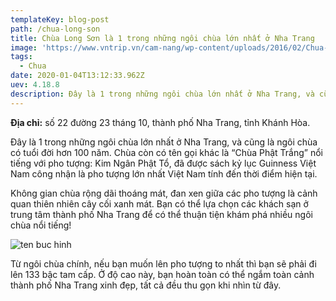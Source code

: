 ```yaml
---
templateKey: blog-post
path: /chua-long-son
title: Chùa Long Sơn là 1 trong những ngôi chùa lớn nhất ở Nha Trang
image: 'https://www.vntrip.vn/cam-nang/wp-content/uploads/2016/02/Chua-Long-Son-1-e1503591855590.png' 
tags:
  - Chua
date: 2020-01-04T13:12:33.962Z
uev: 4.18.8
description: Đây là 1 trong những ngôi chùa lớn nhất ở Nha Trang, và cũng là ngôi chùa có tuổi đời hơn 100 năm. 
---
```


**Địa chỉ:** số 22 đường 23 tháng 10, thành phố Nha Trang, tỉnh Khánh Hòa.

Đây là 1 trong những ngôi chùa lớn nhất ở Nha Trang, và cũng là ngôi chùa có tuổi đời hơn 100 năm. Chùa còn có tên gọi khác là “Chùa Phật Trắng” nổi tiếng với pho tượng: Kim Ngân Phật Tổ, đã được sách kỷ lục Guinness Việt Nam công nhận là pho tượng lớn nhất Việt Nam tính đến thời điểm hiện tại. 

Không gian chùa rộng dãi thoáng mát, đan xen giữa các pho tượng là cảnh quan thiên nhiên cây cối xanh mát. Bạn có thể lựa chọn các khách sạn ở trung tâm thành phố Nha Trang để có thể thuận tiện khám phá nhiều ngôi chùa nổi tiếng!

![ten buc hinh](https://mtctravel.vn/wp-content/uploads/2018/09/ch%C3%B9a-long-son-nha-trang-MTCtravel.jpg "ten buc hinh")

Từ ngôi chùa chính, nếu bạn muốn lên pho tượng to nhất thì bạn sẽ phải đi lên 133 bậc tam cấp. Ở độ cao này, bạn hoàn toàn có thể ngắm toàn cảnh thành phố Nha Trang xinh đẹp, tất cả đều thu gọn khi nhìn từ đây.









